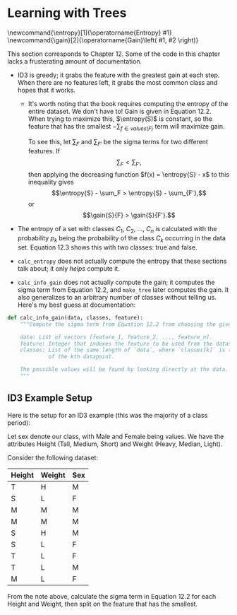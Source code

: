 # Learning with Trees

\newcommand{\entropy}[1]{\operatorname{Entropy} #1}
\newcommand{\gain}[2]{\operatorname{Gain}\left( #1, #2 \right)}

This section corresponds to Chapter 12. Some of the code in this chapter lacks
a frusterating amount of documentation.

- ID3 is greedy; it grabs the feature with the greatest gain at each step. When
  there are no features left, it grabs the most common class and hopes that it
  works.

    - It's worth noting that the book requires computing the entropy of the
      entire dataset. We don't have to! Gain is given in Equation 12.2. When
      trying to maximize this, $\entropy(S)$ is constant, so the feature that
      has the smallest $- \sum_{f \in values(F)}$ term will maximize gain.

        To see this, let $\sum_F$ and $\sum_{F'}$ be the sigma terms for two
        different features. If $$\sum_F < \sum_{F'},$$ then applying the
        decreasing function $f(x) = \entropy{S} - x$ to this inequality gives
        $$\entropy{S} - \sum_F > \entropy{S} - \sum_{F'},$$ or $$\gain{S}{F} >
        \gain{S}{F'}.$$

- The entropy of a set with classes $C_1,\ C_2,\ \dots,\ C_n$ is calculated
  with the probability $p_k$ being the probability of the class $C_k$ occurring
  in the data set. Equation 12.3 shows this with two classes: true and false.

- `calc_entropy` does not actually compute the entropy that these sections talk
  about; it only _helps_ compute it.

- `calc_info_gain` does not actually compute the gain; it computes the sigma
  term from Equation 12.2, and `make_tree` later computes the gain. It also
  generalizes to an arbitrary number of classes without telling us. Here's my
  best guess at documentation:

```python
def calc_info_gain(data, classes, feature):
    """Compute the sigma term from Equation 12.2 from choosing the given feature.

    data: List of vectors [feature_1, feature_2, ..., feature_n].
    feature: Integer that indexes the feature to be used from the dataset.
    classes: List of the same length of `data`, where `classes[k]` is the class
             of the kth datapoint.

    The possible values will be found by looking directly at the data.
    """
```

## ID3 Example Setup

Here is the setup for an ID3 example (this was the majority of a class period):

Let sex denote our class, with Male and Female being values. We have the
attributes Height (Tall, Medium, Short) and Weight (Heavy, Median, Light).

Consider the following dataset:

Height  | Weight  | Sex 
--|---|--
T | H | M
S | L | F
M | M | M
M | M | M
S | H | M
S | L | F
T | L | F
T | L | M
M | L | F

From the note above, calculate the sigma term in Equation 12.2 for each Height
and Weight, then split on the feature that has the smallest.
